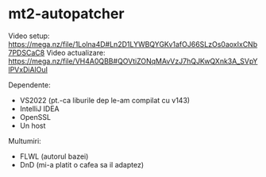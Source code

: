 # mt2-autopatcher

Video setup: https://mega.nz/file/1Lolna4D#Ln2D1LYWBQYGKv1afOJ66SLzOs0aoxIxCNb7PDSCaC8
Video actualizare: https://mega.nz/file/VH4A0QBB#QOVtiZONqMAvVzJ7hQJKwQXnk3A_SVpYlPVxDiAlOuI

Dependente:
- VS2022 (pt.-ca liburile dep le-am compilat cu v143)
- IntelliJ IDEA
- OpenSSL
- Un host

Multumiri:
- FLWL (autorul bazei)
- DnD (mi-a platit o cafea sa il adaptez)
